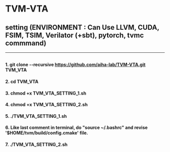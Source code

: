 # TVM-VTA
## setting (ENVIRONMENT : Can Use LLVM, CUDA, FSIM, TSIM, Verilator (+sbt), pytorch, tvmc commmand)

-----
## <Write command in HOME directory>
  
  
####   1. git clone --recursive https://github.com/aiha-lab/TVM-VTA.git TVM_VTA
  
####   2. cd TVM_VTA
  
####   3. chmod +x TVM_VTA_SETTING_1.sh

####   4. chmod +x TVM_VTA_SETTING_2.sh

####   5. ./TVM_VTA_SETTING_1.sh

####   6. Like last comment in terminal, do "source ~/.bashrc" and revise '$HOME/tvm/build/config.cmake' file.

####   7. ./TVM_VTA_SETTING_2.sh
